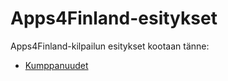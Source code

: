 Apps4Finland-esitykset
======================
Apps4Finland-kilpailun esitykset kootaan tänne:

* [Kumppanuudet](http://apps4finland.github.io/presentations/kumppanuudet/)

